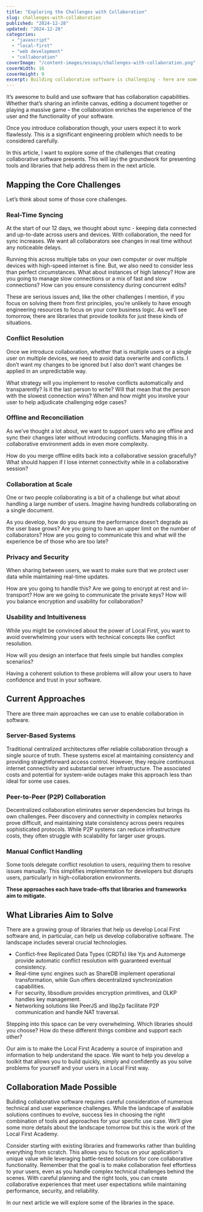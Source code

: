 ```yaml
---
title: "Exploring the Challenges with Collaboration"
slug: challenges-with-collaboration 
published: "2024-12-28"
updated: "2024-12-28"
categories:
  - "javascript"
  - "local-first"
  - "web development"
  - "collaboration"
coverImage: "/content-images/essays/challenges-with-collaboration.png"
coverWidth: 16
coverHeight: 9
excerpt: Building collaborative software is challenging - here are some of the problems
---
```

It’s awesome to build and use software that has collaboration capabilities. Whether that’s sharing an infinite canvas, editing a document together or playing a massive game – the collaboration enriches the experience of the user and the functionality of your software.

Once you introduce collaboration though, your users expect it to work flawlessly. This is a significant engineering problem which needs to be considered carefully.

In this article, I want to explore some of the challenges that creating collaborative software presents. This will layi the groundwork for presenting tools and libraries that help address them in the next article.

## Mapping the Core Challenges

Let’s think about some of those core challenges.

### Real-Time Syncing

At the start of our 12 days, we thought about sync - keeping data connected and up-to-date across users and devices. With collaboration, the need for sync increases. We want all collaborators see changes in real time without any noticeable delays.

Running this across multiple tabs on your own computer or over multiple devices with high-speed internet is fine. But, we also need to consider less than perfect circumstances. What about instances of high latency? How are you going to manage slow connections or a mix of fast and slow connections? How can you ensure consistency during concurrent edits?

These are serious issues and, like the other challenges I mention, if you focus on solving them from first principles, you’re unlikely to have enough engineering resources to focus on your core business logic. As we’ll see tomorrow, there are libraries that provide toolkits for just these kinds of situations.

### Conflict Resolution

Once we introduce collaboration, whether that is multiple users or a single user on multiple devices, we need to avoid data overwrite and conflicts. I don’t want my changes to be ignored but I also don’t want changes be applied in an unpredictable way.

What strategy will you implement to resolve conflicts automatically and transparently? Is it the last person to write? Will that mean that the person with the slowest connection wins? When and how might you involve your user to help adjudicate challenging edge cases?

### Offline and Reconciliation

As we’ve thought a lot about, we want to support users who are offline and sync their changes later without introducing conflicts. Managing this in a collaborative environment adds in even more complexity.

How do you merge offline edits back into a collaborative session gracefully? What should happen if I lose internet connectivity while in a collaborative session?

### Collaboration at Scale

One or two people collaborating is a bit of a challenge but what about handling a large number of users. Imagine having hundreds collaborating on a single document.

As you develop, how do you ensure the performance doesn’t degrade as the user base grows? Are you going to have an upper limit on the number of collaborators? How are you going to communicate this and what will the experience be of those who are too late?

### Privacy and Security

When sharing between users, we want to make sure that we protect user data while maintaining real-time updates.

How are you going to handle this? Are we going to encrypt at rest and in-transport? How are we going to communicate the private keys? How will you balance encryption and usability for collaboration?

### Usability and Intuitiveness

While you might be convinced about the power of Local First, you want to avoid overwhelming your users with technical concepts like conflict resolution.

How will you design an interface that feels simple but handles complex scenarios?

Having a coherent solution to these problems will allow your users to have confidence and trust in your software.

## Current Approaches

There are three main approaches we can use to enable collaboration in software.

### Server-Based Systems

Traditional centralized architectures offer reliable collaboration through a single source of truth. These systems excel at maintaining consistency and providing straightforward access control. However, they require continuous internet connectivity and substantial server infrastructure. The associated costs and potential for system-wide outages make this approach less than ideal for some use cases.

### Peer-to-Peer (P2P) Collaboration

Decentralized collaboration eliminates server dependencies but brings its own challenges. Peer discovery and connectivity in complex networks prove difficult, and maintaining state consistency across peers requires sophisticated protocols. While P2P systems can reduce infrastructure costs, they often struggle with scalability for larger user groups.

### Manual Conflict Handling

Some tools delegate conflict resolution to users, requiring them to resolve issues manually. This simplifies implementation for developers but disrupts users, particularly in high-collaboration environments.

**These approaches each have trade-offs that libraries and frameworks aim to mitigate.**

## What Libraries Aim to Solve

There are a growing group of libraries that help us develop Local First software and, in particular, can help us develop collaborative software. The landscape includes several crucial technologies. 

- Conflict-free Replicated Data Types (CRDTs) like Yjs and Automerge provide automatic conflict resolution with guaranteed eventual consistency.
- Real-time sync engines such as ShareDB implement operational transformation, while Gun offers decentralized synchronization capabilities.
- For security, libsodium provides encryption primitives, and OLKP handles key management.
- Networking solutions like PeerJS and libp2p facilitate P2P communication and handle NAT traversal.

Stepping into this space can be very overwhelming. Which libraries should you choose? How do these different things combine and support each other?

Our aim is to make the Local First Academy a source of inspiration and information to help understand the space. We want to help you develop a toolkit that allows you to build quickly, simply and confidently as you solve problems for yourself and your users in a Local First way.

## Collaboration Made Possible

Building collaborative software requires careful consideration of numerous technical and user experience challenges. While the landscape of available solutions continues to evolve, success lies in choosing the right combination of tools and approaches for your specific use case. We’ll give some more details about the landscape tomorrow but this is the work of the Local First Academy.

Consider starting with existing libraries and frameworks rather than building everything from scratch. This allows you to focus on your application's unique value while leveraging battle-tested solutions for core collaborative functionality. Remember that the goal is to make collaboration feel effortless to your users, even as you handle complex technical challenges behind the scenes. With careful planning and the right tools, you can create collaborative experiences that meet user expectations while maintaining performance, security, and reliability.

In our next article we will explore some of the libraries in the space.
